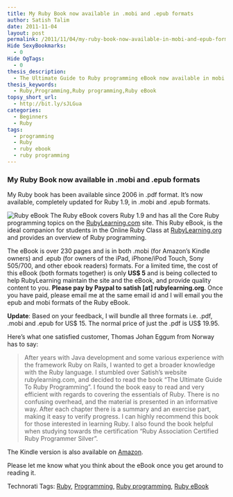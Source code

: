 ```yaml
---
title: My Ruby Book now available in .mobi and .epub formats
author: Satish Talim
date: 2011-11-04
layout: post
permalink: /2011/11/04/my-ruby-book-now-available-in-mobi-and-epub-formats/
Hide SexyBookmarks:
  - 0
Hide OgTags:
  - 0
thesis_description:
  - The Ultimate Guide to Ruby programming eBook now available in mobi and epub formats.
thesis_keywords:
  - Ruby,Programming,Ruby programming,Ruby eBook
topsy_short_url:
  - http://bit.ly/sJLGua
categories:
  - Beginners
  - Ruby
tags:
  - programming
  - Ruby
  - ruby ebook
  - ruby programming
---
```

<div>
  <h3>
    My Ruby Book now available in .mobi and .epub formats
  </h3>
  
  <p class="update">
    My Ruby book has been available since 2006 in .pdf format. It&#8217;s now available, completely updated for Ruby 1.9, in .mobi and .epub formats.
  </p>
  
  <p class="block">
    <img class="alignright" src="http://rubylearning.com/images/eBook5.jpg" alt="Ruby eBook" /> <span class="drop_cap">T</span>he Ruby eBook covers Ruby 1.9 and has all the Core Ruby programming topics on the <a href="http://rubylearning.com/">RubyLearning.com</a> site. This Ruby eBook, is the ideal companion for students in the Online Ruby Class at <a href="http://rubylearning.org/">RubyLearning.org</a> and provides an overview of Ruby programming.
  </p>
  
  <p>
    The eBook is over 230 pages and is in both .mobi (for Amazon&#8217;s Kindle owners) and .epub (for owners of the iPad, iPhone/iPod Touch, Sony 505/700, and other ebook readers) formats. For a limited time, the cost of this eBook (both formats together) is only <b>US$ 5</b> and is being collected to help RubyLearning maintain the site and the eBook, and provide quality content to you. <b>Please pay by Paypal to satish [at] rubylearning.org</b>. Once you have paid, please email me at the same email id and I will email you the epub and mobi formats of the Ruby eBook.
  </p>
  
  <p class="alert">
    <b>Update</b>: Based on your feedback, I will bundle all three formats i.e. .pdf, .mobi and .epub for US$ 15. The normal price of just the .pdf is US$ 19.95.
  </p>
  
  <p>
    Here&#8217;s what one satisfied customer, Thomas Johan Eggum from Norway has to say:
  </p>
  
  <blockquote>
    <p>
      After years with Java development and some various experience with the framework Ruby on Rails, I wanted to get a broader knowledge with the Ruby language. I stumbled over Satish&#8217;s website rubylearning.com, and decided to read the book &#8220;The Ultimate Guide To Ruby Programming&#8221;. I found the book easy to read and very efficient with regards to covering the essentials of Ruby. There is no confusing overhead, and the material is presented in an informative way. After each chapter there is a summary and an exercise part, making it easy to verify progress. I can highly recommend this book for those interested in learning Ruby. I also found the book helpful when studying towards the certification &#8220;Ruby Association Certified Ruby Programmer Silver&#8221;.
    </p>
  </blockquote>
  
  <p>
    The Kindle version is also available on <a href="http://www.amazon.com/dp/B0062X2I68">Amazon</a>.
  </p>
  
  <p>
    Please let me know what you think about the eBook once you get around to reading it.
  </p>
</div>

Technorati Tags: <a href="http://technorati.com/tag/Ruby" rel="tag">Ruby</a>, <a href="http://technorati.com/tag/Programming" rel="tag">Programming</a>, <a href="http://technorati.com/tag/Ruby+programming" rel="tag">Ruby programming</a>, <a href="http://technorati.com/tag/Ruby+eBook" rel="tag">Ruby eBook</a>
